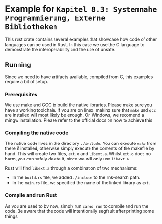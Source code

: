 # Example for `Kapitel 8.3: Systemnahe Programmierung, Externe Bibliotheken`

This rust crate contains several examples that showcase how code of other languages can be used in Rust.
In this case we use the C language to demonstrate the interoperability and the use of unsafe.

## Running

Since we need to have artifacts available, compiled from C, this examples require a bit of setup.

### Prerequisites
We use make and GCC to build the native libraries.
Please make sure you have a working toolchain.
If you are on linux, making sure that `make` und `gcc` are installed will most likely be enough.
On Windows, we recomend a mingw installation. Please refer to the official docs on how to achieve this

### Compiling the native code
The native code lives in the directory `./include`. 
You can execute `make` from there if installed, otherwise simply execute the contents of the makefile by hand.
This will create two files, `ext.o` and `libext.a`. 
Whilst `ext.o` does no harm, you can safely delete it, since we will only use `libext.a`.

Rust will find `libext.a` through a combination of two mechanisms:
- In the `build.rs` file, we added `./include` to the link-search path.
- In the `main.rs` file, we specified the name of the linked library as `ext`.

### Compile and run Rust
As you are used to by now, simply run `cargo run` to compile and run the code.
Be aware that the code will intentionally segfault after printing some things.
